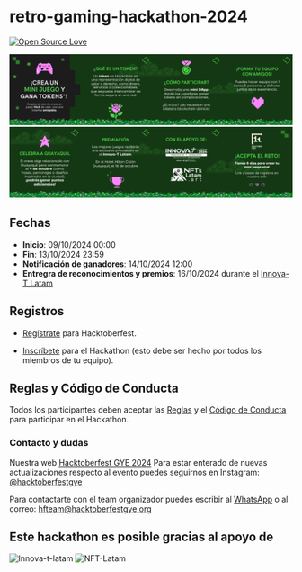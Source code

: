 # retro-gaming-hackathon-2024

[![Open Source Love](https://badges.frapsoft.com/os/v1/open-source.svg?v=102)](https://github.com/ellerbrock/open-source-badge/)

![carrusel-1](media/game-carrusel-1.svg)
![carrusel-2](media/game-carrusel-2.svg)

## Fechas

- **Inicio**: 09/10/2024 00:00
- **Fin**: 13/10/2024 23:59
- **Notificación de ganadores**: 14/10/2024 12:00
- **Entregra de reconocimientos y premios**: 16/10/2024 durante el [Innova-T Latam](https://innovatlatam.com/)

## Registros

- [Regístrate](https://hacktoberfest.com/) para Hacktoberfest.

- [Inscríbete](https://forms.gle/Qyeoc46c8NSkqeNNA) para el Hackathon (esto debe ser hecho por todos los miembros de tu equipo).

## Reglas y Código de Conducta

Todos los participantes deben aceptar las [Reglas](RULES.md) y el [Código de Conducta](https://github.com/Hacktoberfest-GYE/hacktoberfestgye-landing/blob/main/CODE_OF_CONDUCT.md) para participar en el Hackathon.

### Contacto y dudas

Nuestra web [Hacktoberfest GYE 2024](https://hacktoberfestgye.org)
Para estar enterado de nuevas actualizaciones respecto al evento puedes seguirnos en Instagram:
[@hacktoberfestgye](https://www.instagram.com/hacktoberfestgye/)

Para contactarte con el team organizador puedes escribir al [WhatsApp](https://wa.me/message/AAI3OELJXGBII1) o al correo: <hfteam@hacktoberfestgye.org>

## Este hackathon es posible gracias al apoyo de

![Innova-t-latam](https://github.com/Hacktoberfest-GYE/hacktoberfestgye-landing/blob/main/img/logos/innova-t-latam-2024.png)
![NFT-Latam](https://github.com/Hacktoberfest-GYE/hacktoberfestgye-landing/blob/main/img/logos/ntfs-latam-art.png)
